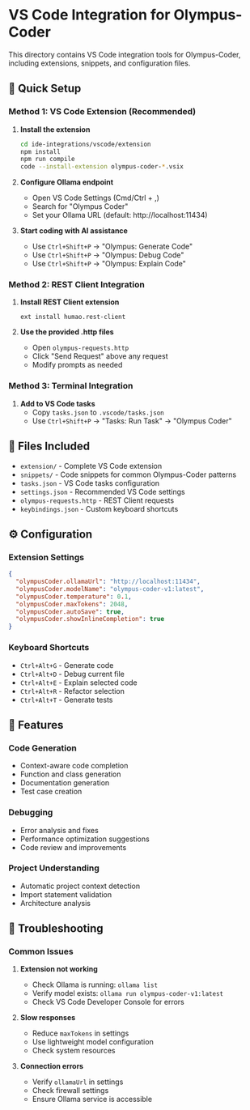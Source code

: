 # VS Code Integration for Olympus-Coder

This directory contains VS Code integration tools for Olympus-Coder, including extensions, snippets, and configuration files.

## 🚀 Quick Setup

### Method 1: VS Code Extension (Recommended)

1. **Install the extension**
   ```bash
   cd ide-integrations/vscode/extension
   npm install
   npm run compile
   code --install-extension olympus-coder-*.vsix
   ```

2. **Configure Ollama endpoint**
   - Open VS Code Settings (Cmd/Ctrl + ,)
   - Search for "Olympus Coder"
   - Set your Ollama URL (default: http://localhost:11434)

3. **Start coding with AI assistance**
   - Use `Ctrl+Shift+P` → "Olympus: Generate Code"
   - Use `Ctrl+Shift+P` → "Olympus: Debug Code"
   - Use `Ctrl+Shift+P` → "Olympus: Explain Code"

### Method 2: REST Client Integration

1. **Install REST Client extension**
   ```
   ext install humao.rest-client
   ```

2. **Use the provided .http files**
   - Open `olympus-requests.http`
   - Click "Send Request" above any request
   - Modify prompts as needed

### Method 3: Terminal Integration

1. **Add to VS Code tasks**
   - Copy `tasks.json` to `.vscode/tasks.json`
   - Use `Ctrl+Shift+P` → "Tasks: Run Task" → "Olympus Coder"

## 📁 Files Included

- `extension/` - Complete VS Code extension
- `snippets/` - Code snippets for common Olympus-Coder patterns
- `tasks.json` - VS Code tasks configuration
- `settings.json` - Recommended VS Code settings
- `olympus-requests.http` - REST Client requests
- `keybindings.json` - Custom keyboard shortcuts

## ⚙️ Configuration

### Extension Settings

```json
{
  "olympusCoder.ollamaUrl": "http://localhost:11434",
  "olympusCoder.modelName": "olympus-coder-v1:latest",
  "olympusCoder.temperature": 0.1,
  "olympusCoder.maxTokens": 2048,
  "olympusCoder.autoSave": true,
  "olympusCoder.showInlineCompletion": true
}
```

### Keyboard Shortcuts

- `Ctrl+Alt+G` - Generate code
- `Ctrl+Alt+D` - Debug current file
- `Ctrl+Alt+E` - Explain selected code
- `Ctrl+Alt+R` - Refactor selection
- `Ctrl+Alt+T` - Generate tests

## 🎯 Features

### Code Generation
- Context-aware code completion
- Function and class generation
- Documentation generation
- Test case creation

### Debugging
- Error analysis and fixes
- Performance optimization suggestions
- Code review and improvements

### Project Understanding
- Automatic project context detection
- Import statement validation
- Architecture analysis

## 🔧 Troubleshooting

### Common Issues

1. **Extension not working**
   - Check Ollama is running: `ollama list`
   - Verify model exists: `ollama run olympus-coder-v1:latest`
   - Check VS Code Developer Console for errors

2. **Slow responses**
   - Reduce `maxTokens` in settings
   - Use lightweight model configuration
   - Check system resources

3. **Connection errors**
   - Verify `ollamaUrl` in settings
   - Check firewall settings
   - Ensure Ollama service is accessible